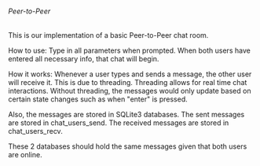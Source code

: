 ###### Peer-to-Peer #####

This is our implementation of a basic Peer-to-Peer chat room.

How to use:
  Type in all parameters when prompted.
  When both users have entered all necessary info, that chat will begin.
  
How it works:
  Whenever a user types and sends a message, the other user will receive it.
  This is due to threading.
  Threading allows for real time chat interactions.
  Without threading, the messages would only update based on certain state changes such as when "enter" is pressed.
  
  Also, the messages are stored in SQLite3 databases.
  The sent messages are stored in chat_users_send.
  The received messages are stored in chat_users_recv.
  
  These 2 databases should hold the same messages given that both users are online.
  


